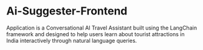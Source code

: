 # Ai-Suggester-Frontend
Application is a Conversational AI Travel Assistant built using the LangChain framework and designed to help users learn about tourist attractions in India interactively through natural language queries.
